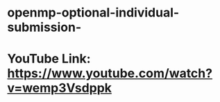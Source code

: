 # openmp-optional-individual-submission-

# YouTube Link: https://www.youtube.com/watch?v=wemp3Vsdppk
